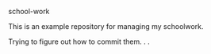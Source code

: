 school-work

This is an example repository for managing my schoolwork.

Trying to figure out how to commit them. . .